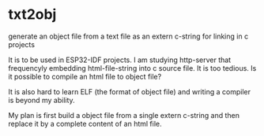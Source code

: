 # txt2obj
generate an object file from a text file as an extern c-string for linking in c projects

It is to be used in ESP32-IDF projects. I am studying http-server that frequencyly embedding html-file-string into c source file. It is too tedious. Is it possible to compile an html file to object file?

It is also hard to learn ELF (the format of object file) and writing a compiler is beyond my ability.

My plan is first build a object file from a single extern c-string and then replace it by a complete content of an html file.
